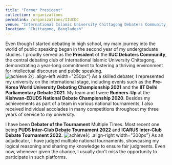 ```yaml
---
title: "Former President"
collection: organizations
permalink: /organizations/IIUCDC
venue: "International Islamic University Chittagong Debaters Community, International Islamic University Chittagong"
location: "Chittagong, Bangladesh"
---
```

Even though I started debating in high school, my main journey into the world of public speaking began in the second year of my undergraduate studies. I proudly served as the **President** of the **IIUC Debaters Community**, the central debating club of International Islamic University Chittagong, demonstrating a year-long commitment to fostering a thriving environment for intellectual discourse and public speaking.<br>
![achieve 2](https://github.com/Aveiro11/Adib.github.io/assets/74791612/4e71579e-8a64-4dcc-ab8d-10ea3ce4fe49){: .align-left width="250px"}
As a skilled debater, I represented my university on the international stage, including events such as the **Pre-Korea World University Debating Championship 2021** and the **IIT Delhi Parliamentary Debate 2021**. My team and I were **Runners-Up** at the **Kishwan-EDUDS National Debate Championship 2020**. Besides my achievements as part of a team in various national tournaments, I also received individual accolades in many competitions throughout my three years of service to my university.

I have been **Debater of the Tournament** Multiple Times. Most recent one being **PUDS Inter-Club Debate Tournament 2022** and **ICARUS Inter-Club Debate Tournament 2022.**
![achieve1](https://github.com/Aveiro11/Adib.github.io/assets/74791612/5aab344f-e071-4526-9d1e-d67d86c07b83){: .align-right width="300px"}
As an adjudicator, I have judged multiple national tournaments, showcasing my logical reasoning and sharing my knowledge to ensure fair judgments. Even now, whenever given the chance, I usually don't miss the opportunity to participate in such platforms.
